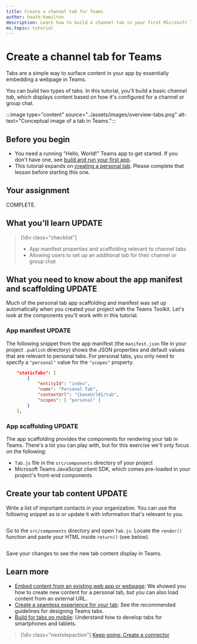 ```yaml
---
title: Create a channel tab for Teams
author: heath-hamilton
description: Learn how to build a channel tab in your first Microsoft Teams app.
ms.topic: tutorial
---
```

# Create a channel tab for Teams

Tabs are a simple way to surface content in your app by essentially embedding a webpage in Teams.

You can build two types of tabs. In this tutorial, you'll build a basic *channel tab*, which displays content based on how it's configured for a channel or group chat.

:::image type="content" source="../assets/images/overview-tabs.png" alt-text="Conceptual image of a tab in Teams.":::

## Before you begin

* You need a running "Hello, World!" Teams app to get started. If you don't have one, see [build and run your first app](../build-your-first-app/build-and-run.md).
* This tutorial expands on [creating a personal tab](../build-your-first-app/add-personal-tab.md). Please complete that lesson before starting this one.

## Your assignment

COMPLETE.

## What you'll learn UPDATE

> [!div class="checklist"]
>
> * App manifest properties and scaffolding relevant to channel tabs
> * Allowing users to set up an additional tab for their channel or group chat

## What you need to know about the app manifest and scaffolding UPDATE

Much of the personal tab app scaffolding and manifest was set up automatically when you created your project with the Teams Toolkit. Let's look at the components you'll work with in this tutorial.

### App manifest UPDATE

The following snippet from the app manifest (the `manifest.json` file in your project `.publish` directory) shows the JSON properties and default values that are relevant to personal tabs. For personal tabs, you only need to specify a `"personal"` value for the `"scopes"` property.

```json
    "staticTabs": [
        {
            "entityId": "index",
            "name": "Personal Tab",
            "contentUrl": "{baseUrl0}/tab",
            "scopes": [ "personal" ]
        }
    ],
```

### App scaffolding UPDATE

The app scaffolding provides the components for rendering your tab in Teams. There's a lot you can play with, but for this exercise we'll only focus on the following:

* `Tab.js` file in the `src/components` directory of your project
* Microsoft Teams JavaScript client SDK, which comes pre-loaded in your project's front-end components

## Create your tab content UPDATE

Write a list of important contacts in your organization. You can use the following snippet as is or update it with information that's relevant to you.

```html

```

Go to the `src/components` directory and open `Tab.js`. Locate the `render()` function and paste your HTML inside `return()` (see below).

```Javascript

```

Save your changes to see the new tab content display in Teams.

## Learn more

* [Embed content from an existing web app or webpage](../tabs/how-to/add-tab#tab-requirements): We showed you how to create new content for a personal tab, but you can also load content from an external URL.
* [Create a seamless experience for your tab](../tabs/design/tabs.md): See the recommended guidelines for designing Teams tabs.
* [Build for tabs on mobile](../tabs/design/tabs-mobile.md): Understand how to develop tabs for smartphones and tablets.

> [!div class="nextstepaction"]
> [Keep going: Create a connector](../build-your-first-app/add-connector.md)
